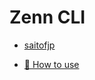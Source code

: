 # Zenn CLI

* [saitofjp](https://zenn.dev/saitofjp)

* [📘 How to use](https://zenn.dev/zenn/articles/zenn-cli-guide)


